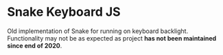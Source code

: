 # Snake Keyboard JS

Old implementation of Snake for running on keyboard backlight. 
Functionality may not be as expected as project **has not been maintained since end of 2020**.

